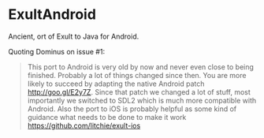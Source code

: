 # ExultAndroid
Ancient, ort of Exult to Java for Android.

Quoting Dominus on issue #1:

> This port to Android is very old by now and never even close to being finished. Probably a lot of things changed since then. You are more likely to succeed by adapting the native Android patch
> http://goo.gl/E2y7Z. Since that patch we changed a lot of stuff, most importantly we switched to SDL2 which is much more compatible with Android. Also the port to iOS is probably helpful as some kind of guidance what needs to be done to make it work
> https://github.com/litchie/exult-ios





